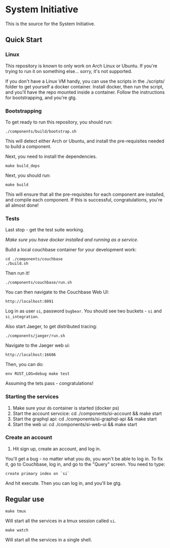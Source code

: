 # System Initiative

This is the source for the System Initiative.

## Quick Start

### Linux 

This repository is known to only work on Arch Linux or Ubuntu. If you're 
trying to run it on something else... sorry, it's not supported.

If you don't have a Linux VM handy, you can use the scripts in the ./scripts/ folder to get yourself a docker container. Install docker, then run the script, and you'll have the repo mounted inside a container. Follow the instructions for bootstrapping, and you're gtg.

### Bootstrapping

To get ready to run this repository, you should run:
```
./components/build/bootstrap.sh
```

This will detect either Arch or Ubuntu, and install the pre-requisites
needed to build a component.

Next, you need to install the dependencies.

```
make build_deps
```

Next, you should run:

```
make build
```

This will ensure that all the pre-requisites for each component are 
installed, and compile each component. If this is successful, 
congratulations, you're all almost done!

### Tests

Last stop - get the test suite working. 

*Make sure you have docker installed and running as a service.*

Build a local couchbase container for your development work:

```
cd ./components/couchbase
./build.sh
```

Then run it!

```
./components/couchbase/run.sh
```

You can then navigate to the Couchbase Web UI:

```
http://localhost:8091
```

Log in as user `si`, password `bugbear`. You should see two buckets - `si` and `si_integration`.

Also start Jaeger, to get distributed tracing:

```
./components/jaeger/run.sh
```

Navigate to the Jaeger web ui:

```
http://localhost:16686
```

Then, you can do:

```
env RUST_LOG=debug make test
```

Assuming the tets pass - congratulations!

### Starting the services

1. Make sure your `db` container is started (docker ps)
2. Start the account servcice: cd ./components/si-account && make start
3. Start the graphql api: cd ./components/si-graphql-api && make start
4. Start the web ui: cd ./components/si-web-ui && make start

### Create an account

1. Hit sign up, create an account, and log in.

You'll get a bug - no matter what you do, you won't be able to log in.
To fix it, go to Couchbase, log in, and go to the "Query" screen. You
need to type:

```
create primary index on `si`
```

And hit execute. Then you can log in, and you'll be gtg.

## Regular use

```
make tmux
```

Will start all the services in a tmux session called `si`.

```
make watch
```

Will start all the services in a single shell.
